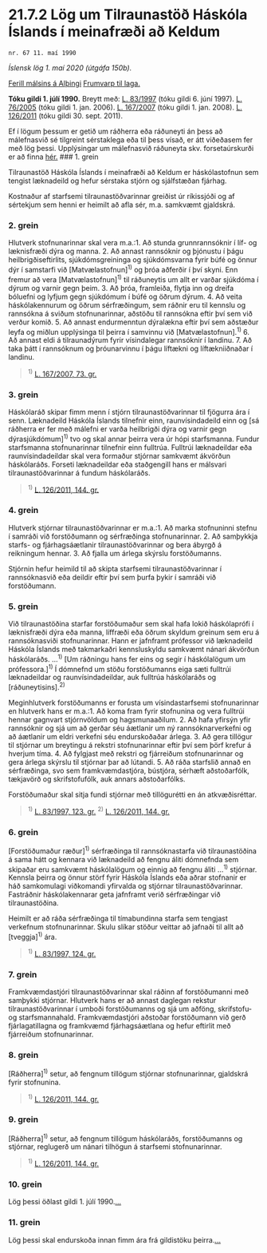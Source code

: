 # 21.7.2 Lög um Tilraunastöð Háskóla Íslands í meinafræði að Keldum

`nr. 67 11. maí 1990`

_Íslensk lög 1. maí 2020 (útgáfa 150b)._

[Ferill málsins á Alþingi](https://www.althingi.is/thingstorf/thingmalalistar-eftir-thingum/ferill/?ltg=112&mnr=430)
[Frumvarp til laga.](https://www.althingi.is/altext/112/s/0751.html)

**Tóku gildi 1. júlí 1990.**
Breytt með:
[L. 83/1997](https://althingi.is/altext/stjt/1997.083.html) (tóku gildi 6. júní 1997).
[L. 76/2005](https://althingi.is/altext/stjt/2005.076.html) (tóku gildi 1. jan. 2006).
[L. 167/2007](https://althingi.is/altext/stjt/2007.167.html) (tóku gildi 1. jan. 2008).
[L. 126/2011](https://althingi.is/altext/stjt/2011.126.html) (tóku gildi 30. sept. 2011).

Ef í lögum þessum er getið um ráðherra eða ráðuneyti án þess að málefnasvið sé tilgreint sérstaklega eða til þess vísað, er átt viðeðasem fer með lög þessi. Upplýsingar um málefnasvið ráðuneyta skv. forsetaúrskurði er að finna [hér.](2018119.md) ### 1. grein

Tilraunastöð Háskóla Íslands í meinafræði að Keldum er háskólastofnun sem tengist læknadeild og hefur sérstaka stjórn og sjálfstæðan fjárhag.

Kostnaður af starfsemi tilraunastöðvarinnar greiðist úr ríkissjóði og af sértekjum sem henni er heimilt að afla sér, m.a. samkvæmt gjaldskrá.

### 2. grein

Hlutverk stofnunarinnar skal vera m.a.:1. Að stunda grunnrannsóknir í líf- og læknisfræði dýra og manna.
2. Að annast rannsóknir og þjónustu í þágu heilbrigðiseftirlits, sjúkdómsgreininga og sjúkdómsvarna fyrir búfé og önnur dýr í samstarfi við [Matvælastofnun]<sup>1)</sup> og þróa aðferðir í því skyni. Enn fremur að vera [Matvælastofnun]<sup>1)</sup> til ráðuneytis um allt er varðar sjúkdóma í dýrum og varnir gegn þeim.
3. Að þróa, framleiða, flytja inn og dreifa bóluefni og lyfjum gegn sjúkdómum í búfé og öðrum dýrum.
4. Að veita háskólakennurum og öðrum sérfræðingum, sem ráðnir eru til kennslu og rannsókna á sviðum stofnunarinnar, aðstöðu til rannsókna eftir því sem við verður komið.
5. Að annast endurmenntun dýralækna eftir því sem aðstæður leyfa og miðlun upplýsinga til þeirra í samvinnu við [Matvælastofnun].<sup>1)</sup> 
6. Að annast eldi á tilraunadýrum fyrir vísindalegar rannsóknir í landinu.
7. Að taka þátt í rannsóknum og þróunarvinnu í þágu líftækni og líftækniiðnaðar í landinu.

> <sup>1)</sup> [L. 167/2007, 73. gr.](https://althingi.is/altext/stjt/2007.167.html)

### 3. grein

Háskólaráð skipar fimm menn í stjórn tilraunastöðvarinnar til fjögurra ára í senn. Læknadeild Háskóla Íslands tilnefnir einn, raunvísindadeild einn og [sá ráðherra er fer með málefni er varða heilbrigði dýra og varnir gegn dýrasjúkdómum]<sup>1)</sup> tvo og skal annar þeirra vera úr hópi starfsmanna. Fundur starfsmanna stofnunarinnar tilnefnir einn fulltrúa. Fulltrúi læknadeildar eða raunvísindadeildar skal vera formaður stjórnar samkvæmt ákvörðun háskólaráðs. Forseti læknadeildar eða staðgengill hans er málsvari tilraunastöðvarinnar á fundum háskólaráðs.

> <sup>1)</sup> [L. 126/2011, 144. gr.](https://althingi.is/altext/stjt/2011.126.html)

### 4. grein

Hlutverk stjórnar tilraunastöðvarinnar er m.a.:1. Að marka stofnuninni stefnu í samráði við forstöðumann og sérfræðinga stofnunarinnar.
2. Að samþykkja starfs- og fjárhagsáætlanir tilraunastöðvarinnar og bera ábyrgð á reikningum hennar.
3. Að fjalla um árlega skýrslu forstöðumanns.

Stjórnin hefur heimild til að skipta starfsemi tilraunastöðvarinnar í rannsóknasvið eða deildir eftir því sem þurfa þykir í samráði við forstöðumann.

### 5. grein

Við tilraunastöðina starfar forstöðumaður sem skal hafa lokið háskólaprófi í læknisfræði dýra eða manna, líffræði eða öðrum skyldum greinum sem eru á rannsóknasviði stofnunarinnar. Hann er jafnframt prófessor við læknadeild Háskóla Íslands með takmarkaðri kennsluskyldu samkvæmt nánari ákvörðun háskólaráðs. …<sup>1)</sup> [Um ráðningu hans fer eins og segir í háskólalögum um prófessora.]<sup>1)</sup> Í dómnefnd um stöðu forstöðumanns eiga sæti fulltrúi læknadeildar og raunvísindadeildar, auk fulltrúa háskólaráðs og [ráðuneytisins].<sup>2)</sup> 

Meginhlutverk forstöðumanns er forusta um vísindastarfsemi stofnunarinnar en hlutverk hans er m.a.:1. Að koma fram fyrir stofnunina og vera fulltrúi hennar gagnvart stjórnvöldum og hagsmunaaðilum.
2. Að hafa yfirsýn yfir rannsóknir og sjá um að gerðar séu áætlanir um ný rannsóknarverkefni og að áætlanir um eldri verkefni séu endurskoðaðar árlega.
3. Að gera tillögur til stjórnar um breytingu á rekstri stofnunarinnar eftir því sem þörf krefur á hverjum tíma.
4. Að fylgjast með rekstri og fjárreiðum stofnunarinnar og gera árlega skýrslu til stjórnar þar að lútandi.
5. Að ráða starfslið annað en sérfræðinga, svo sem framkvæmdastjóra, bústjóra, sérhæft aðstoðarfólk, tækjavörð og skrifstofufólk, auk annars aðstoðarfólks.

Forstöðumaður skal sitja fundi stjórnar með tillögurétti en án atkvæðisréttar.

> <sup>1)</sup> [L. 83/1997, 123. gr.](https://althingi.is/altext/stjt/1997.083.html) <sup>2)</sup> [L. 126/2011, 144. gr.](https://althingi.is/altext/stjt/2011.126.html)

### 6. grein

[Forstöðumaður ræður]<sup>1)</sup> sérfræðinga til rannsóknastarfa við tilraunastöðina á sama hátt og kennara við læknadeild að fengnu áliti dómnefnda sem skipaðar eru samkvæmt háskólalögum og einnig að fengnu áliti …<sup>1)</sup> stjórnar. Kennsla þeirra og önnur störf fyrir Háskóla Íslands eða aðrar stofnanir er háð samkomulagi viðkomandi yfirvalda og stjórnar tilraunastöðvarinnar. Fastráðnir háskólakennarar geta jafnframt verið sérfræðingar við tilraunastöðina.

Heimilt er að ráða sérfræðinga til tímabundinna starfa sem tengjast verkefnum stofnunarinnar. Skulu slíkar stöður veittar að jafnaði til allt að [tveggja]<sup>1)</sup> ára.

> <sup>1)</sup> [L. 83/1997, 124. gr.](https://althingi.is/altext/stjt/1997.083.html)

### 7. grein

Framkvæmdastjóri tilraunastöðvarinnar skal ráðinn af forstöðumanni með samþykki stjórnar. Hlutverk hans er að annast daglegan rekstur tilraunastöðvarinnar í umboði forstöðumanns og sjá um aðföng, skrifstofu- og starfsmannahald. Framkvæmdastjóri aðstoðar forstöðumann við gerð fjárlagatillagna og framkvæmd fjárhagsáætlana og hefur eftirlit með fjárreiðum stofnunarinnar.

### 8. grein

[Ráðherra]<sup>1)</sup> setur, að fengnum tillögum stjórnar stofnunarinnar, gjaldskrá fyrir stofnunina.

> <sup>1)</sup> [L. 126/2011, 144. gr.](https://althingi.is/altext/stjt/2011.126.html)

### 9. grein

[Ráðherra]<sup>1)</sup> setur, að fengnum tillögum háskólaráðs, forstöðumanns og stjórnar, reglugerð um nánari tilhögun á starfsemi stofnunarinnar.

> <sup>1)</sup> [L. 126/2011, 144. gr.](https://althingi.is/altext/stjt/2011.126.html)

### 10. grein

Lög þessi öðlast gildi 1. júlí 1990.[…](https://www.althingi.is/lagasafn/leidbeiningar/)

### 11. grein

Lög þessi skal endurskoða innan fimm ára frá gildistöku þeirra.[…](https://www.althingi.is/lagasafn/leidbeiningar/)
